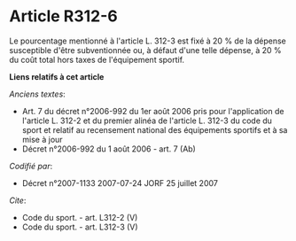 # Article R312-6

Le pourcentage mentionné à l'article L. 312-3 est fixé à 20 % de la dépense susceptible d'être subventionnée ou, à défaut
d'une telle dépense, à 20 % du coût total hors taxes de l'équipement sportif.

**Liens relatifs à cet article**

_Anciens textes_:

  - Art. 7 du décret n°2006-992 du 1er août 2006 pris pour l'application de l'article L. 312-2 et du premier alinéa de l'article L. 312-3 du code du sport et relatif au recensement national des équipements sportifs et à sa mise à jour
  - Décret n°2006-992 du 1 août 2006 - art. 7 (Ab)

_Codifié par_:

  - Décret n°2007-1133 2007-07-24 JORF 25 juillet 2007

_Cite_:

  - Code du sport. - art. L312-2 (V)
  - Code du sport. - art. L312-3 (V)
